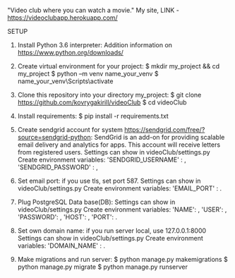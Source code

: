 "Video club where you can watch a movie."
My site, LINK -  https://videoclubapp.herokuapp.com/

SETUP

1. Install Python 3.6 interpreter:
Addition information on https://www.python.org/downloads/

2. Create virtual environment for your project:
$ mkdir my_project && cd my_project
$ python –m venv name_your_venv
$ name_your_venv\Scripts\activate

3. Clone this repository into your directory my_project:
$ git clone https://github.com/kovrygakirill/videoClub
$ cd videoClub

4. Install requirements:
$ pip install -r requirements.txt

5. Create sendgrid account for system https://sendgrid.com/free/?source=sendgrid-python:
SendGrid is an add-on for providing scalable email delivery and analytics for apps.
This account will receive letters from registered users.
Settings can show in videoClub/settings.py
Create environment variables:
  'SENDGRID_USERNAME' : ,
  'SENDGRID_PASSWORD' : ,

6. Set email port:
if you use tls, set port 587.
Settings can show in videoClub/settings.py
Create environment variables:
  'EMAIL_PORT' : .

7. Plug PostgreSQL Data base(DB):
Settings can show in videoClub/settings.py
Create environment variables:
  'NAME': ,
  'USER': ,
  'PASSWORD': ,
  'HOST': ,
  'PORT': .

8. Set own domain name:
if you run server local, use 127.0.0.1:8000
Settings can show in videoClub/settings.py
Create environment variables:
   'DOMAIN_NAME' : .

9. Make migrations and run server:
$ python manage.py makemigrations
$ python manage.py migrate
$ python manage.py runserver
